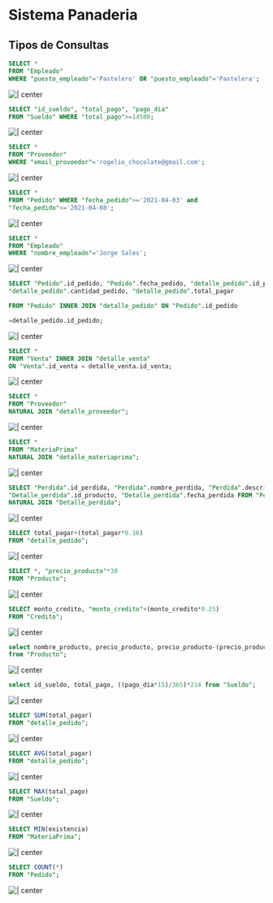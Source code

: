 # Sistema Panaderia

## Tipos de Consultas

```sql
SELECT *
FROM "Empleado"
WHERE "puesto_empleado"='Pastelero' OR "puesto_empleado"='Pastelera';
```

![ | center ](./img/image-1.jpg)

```sql
SELECT "id_sueldo", "total_pago", "pago_dia"
FROM "Sueldo" WHERE "total_pago">=14500;
```

![ | center ](./img/image-2.jpg)

```sql
SELECT *
FROM "Proveedor"
WHERE "email_proveedor"='rogelio_chocolate@gmail.com';
```

![ | center ](./img/image-3.jpg)

```sql
SELECT *
FROM "Pedido" WHERE "fecha_pedido">='2021-04-03' and
"fecha_pedido"<='2021-04-08';
```

![ | center ](./img/image-4.jpg)

```sql
SELECT *
FROM "Empleado"
WHERE "nombre_empleado"='Jorge Sales';
```

![ | center ](./img/image-5.jpg)

```sql
SELECT "Pedido".id_pedido, "Pedido".fecha_pedido, "detalle_pedido".id_producto,
"detalle_pedido".cantidad_pedido, "detalle_pedido".total_pagar

FROM "Pedido" INNER JOIN "detalle_pedido" ON "Pedido".id_pedido

=detalle_pedido.id_pedido;
```

![ | center ](./img/image-6.jpg)

```sql
SELECT *
FROM "Venta" INNER JOIN "detalle_venta"
ON "Venta".id_venta = detalle_venta.id_venta;
```

![ | center ](./img/image-7.jpg)

```sql
SELECT *
FROM "Proveedor"
NATURAL JOIN "detalle_proveedor";
```

![ | center ](./img/image-8.jpg)

```sql
SELECT *
FROM "MateriaPrima"
NATURAL JOIN "detalle_materiaprima";
```

![ | center ](./img/image-9.jpg)

```sql
SELECT "Perdida".id_perdida, "Perdida".nombre_perdida, "Perdida".descripcion,
"Detalle_perdida".id_producto, "Detalle_perdida".fecha_perdida FROM "Perdida"
NATURAL JOIN "Detalle_perdida";
```

![ | center ](./img/image-10.jpg)

```sql
SELECT total_pagar+(total_pagar*0.16)
FROM "detalle_pedido";
```

![ | center ](./img/image-11.jpg)

```sql
SELECT *, "precio_producto"*30
FROM "Producto";
```

![ | center ](./img/image-12.jpg)

```sql
SELECT monto_credito, "monto_credito"+(monto_credito*0.25)
FROM "Credito";
```

![ | center ](img/image-13.jpg)

```sql
select nombre_producto, precio_producto, precio_producto-(precio_producto*0.20)
from "Producto";
```

![ | center ](img/image-14.jpg)

```sql
select id_sueldo, total_pago, ((pago_dia*15)/365)*214 from "Sueldo";
```

![ | center ](img/image-15.jpg)

```sql
SELECT SUM(total_pagar)
FROM "detalle_pedido";
```

![ | center ](img/image-16.jpg)

```sql
SELECT AVG(total_pagar)
FROM "detalle_pedido";
```

![ | center ](img/image-17.jpg)

```sql
SELECT MAX(total_pago)
FROM "Sueldo";
```

![ | center ](img/image-18.jpg)

```sql
SELECT MIN(existencia)
FROM "MateriaPrima";
```

![ | center ](img/image-19.jpg)

```sql
SELECT COUNT(*)
FROM "Pedido";
```

![ | center ](img/image-20.jpg)
